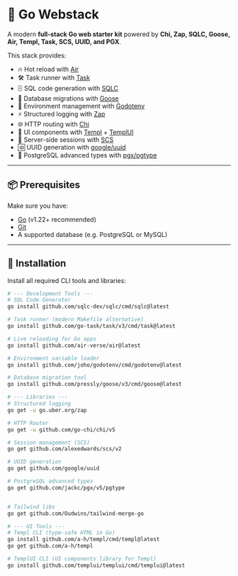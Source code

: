 # 🚀 Go Webstack

A modern **full-stack Go web starter kit** powered by **Chi, Zap, SQLC, Goose, Air, Templ, Task, SCS, UUID, and PGX**.

This stack provides:
- 🔥 Hot reload with [Air](https://github.com/air-verse/air)
- 🛠️ Task runner with [Task](https://taskfile.dev)
- 🗄️ SQL code generation with [SQLC](https://sqlc.dev)
- 🐘 Database migrations with [Goose](https://github.com/pressly/goose)
- 🌱 Environment management with [Godotenv](https://github.com/joho/godotenv)
- ⚡ Structured logging with [Zap](https://github.com/uber-go/zap)
- 🌐 HTTP routing with [Chi](https://github.com/go-chi/chi)
- 🎨 UI components with [Templ](https://templ.guide) + [TemplUI](https://templui.io)
- 🔑 Server-side sessions with [SCS](https://github.com/alexedwards/scs)
- 🆔 UUID generation with [google/uuid](https://github.com/google/uuid)
- 🐘 PostgreSQL advanced types with [pgx/pgtype](https://pkg.go.dev/github.com/jackc/pgx/v5/pgtype)

---

## 📦 Prerequisites

Make sure you have:
- [Go](https://go.dev/doc/install) (v1.22+ recommended)
- [Git](https://git-scm.com/)
- A supported database (e.g. PostgreSQL or MySQL)

---

## 🔧 Installation

Install all required CLI tools and libraries:

```bash
# --- Development Tools ---
# SQL Code Generator
go install github.com/sqlc-dev/sqlc/cmd/sqlc@latest

# Task runner (modern Makefile alternative)
go install github.com/go-task/task/v3/cmd/task@latest

# Live reloading for Go apps
go install github.com/air-verse/air@latest

# Environment variable loader
go install github.com/joho/godotenv/cmd/godotenv@latest

# Database migration tool
go install github.com/pressly/goose/v3/cmd/goose@latest

# --- Libraries ---
# Structured logging
go get -u go.uber.org/zap

# HTTP Router
go get -u github.com/go-chi/chi/v5

# Session management (SCS)
go get github.com/alexedwards/scs/v2

# UUID generation
go get github.com/google/uuid

# PostgreSQL advanced types
go get github.com/jackc/pgx/v5/pgtype


# Tailwind libs 
go get github.com/Oudwins/tailwind-merge-go

# --- UI Tools ---
# Templ CLI (type-safe HTML in Go)
go install github.com/a-h/templ/cmd/templ@latest
go get github.com/a-h/templ

# TemplUI CLI (UI components library for Templ)
go install github.com/templui/templui/cmd/templui@latest

```